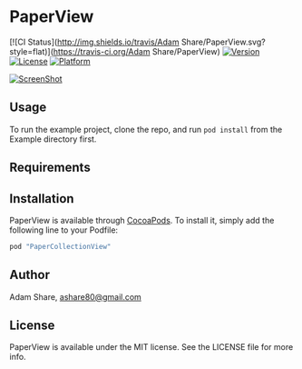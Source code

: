# PaperView

[![CI Status](http://img.shields.io/travis/Adam Share/PaperView.svg?style=flat)](https://travis-ci.org/Adam Share/PaperView)
[![Version](https://img.shields.io/cocoapods/v/PaperView.svg?style=flat)](http://cocoapods.org/pods/PaperView)
[![License](https://img.shields.io/cocoapods/l/PaperView.svg?style=flat)](http://cocoapods.org/pods/PaperView)
[![Platform](https://img.shields.io/cocoapods/p/PaperView.svg?style=flat)](http://cocoapods.org/pods/PaperView)

[![ScreenShot](https://s3.amazonaws.com/cocoacontrols_production/uploads/control_image/image/8707/IMG_1767.png)](https://appetize.io/embed/wtnyt8njvkzj6c8u0gdtr0x7c4?device=iphone5s&scale=75&orientation=portrait&osVersion=9.2)

## Usage

To run the example project, clone the repo, and run `pod install` from the Example directory first.

## Requirements

## Installation

PaperView is available through [CocoaPods](http://cocoapods.org). To install
it, simply add the following line to your Podfile:

```ruby
pod "PaperCollectionView"
```

## Author

Adam Share, ashare80@gmail.com

## License

PaperView is available under the MIT license. See the LICENSE file for more info.
